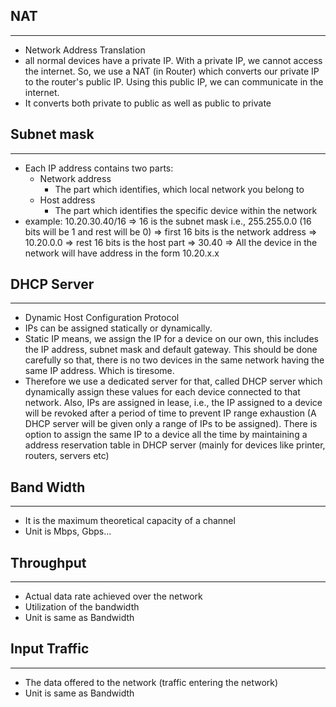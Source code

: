 ## NAT
---
- Network Address Translation
- all normal devices have a private IP. With a private IP, we cannot access the internet. So, we use a NAT (in Router) which converts our private IP to the router's public IP. Using this public IP, we can communicate in the internet.
- It converts both private to public as well as public to private

## Subnet mask
---
- Each IP address contains two parts: 
	- Network address
		- The part which identifies, which local network you belong to 
	- Host address
		- The part which identifies the specific device within the network
- example: 10.20.30.40/16
	=> 16 is the subnet mask i.e., 255.255.0.0 (16 bits will be 1 and rest will be 0)
	=> first 16 bits is the network address => 10.20.0.0
	=> rest 16 bits is the host part => 30.40
	=> All the device in the network will have address in the form 10.20.x.x

## DHCP Server
---
- Dynamic Host Configuration Protocol 
- IPs can be assigned statically or dynamically. 
- Static IP means, we assign the IP for a device on our own, this includes the IP address, subnet mask and default gateway. This should be done carefully so that, there is no two devices in the same network having the same IP address. Which is tiresome.
- Therefore we use a dedicated server for that, called DHCP server which dynamically assign these values for each device connected to that network. Also, IPs are assigned in lease, i.e., the IP assigned to a device will be revoked after a period of time to prevent IP range exhaustion (A DHCP server will be given only a range of IPs to be assigned). There is option to assign the same IP to a device all the time by maintaining a address reservation table in DHCP server (mainly for devices like printer, routers, servers etc)

## Band Width
---
- It is the maximum theoretical capacity of a channel
- Unit is Mbps, Gbps...

## Throughput
---
- Actual data rate achieved over the network
- Utilization of the bandwidth
- Unit is same as Bandwidth

## Input Traffic
---
- The data offered to the network (traffic entering the network)
- Unit is same as Bandwidth